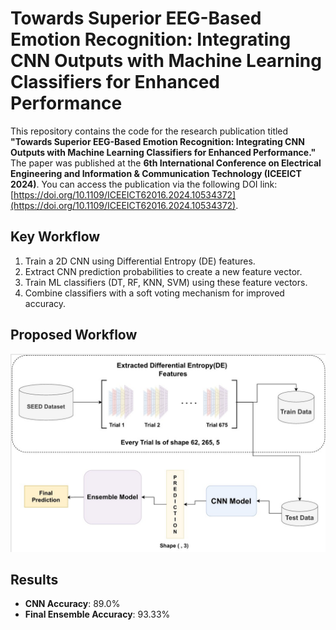 # Towards Superior EEG-Based Emotion Recognition: Integrating CNN Outputs with Machine Learning Classifiers for Enhanced Performance

This repository contains the code for the research publication titled **"Towards Superior EEG-Based Emotion Recognition: Integrating CNN Outputs with Machine Learning Classifiers for Enhanced Performance."** The paper was published at the **6th International Conference on Electrical Engineering and Information & Communication Technology (ICEEICT 2024)**. You can access the publication via the following DOI link: [https://doi.org/10.1109/ICEEICT62016.2024.10534372](https://doi.org/10.1109/ICEEICT62016.2024.10534372).

## Key Workflow

1. Train a 2D CNN using Differential Entropy (DE) features.
2. Extract CNN prediction probabilities to create a new feature vector.
3. Train ML classifiers (DT, RF, KNN, SVM) using these feature vectors.
4. Combine classifiers with a soft voting mechanism for improved accuracy.

## Proposed Workflow

![Proposed Workflow](Proposed-workflow.jpg)

## Results

- **CNN Accuracy**: 89.0%
- **Final Ensemble Accuracy**: 93.33%
